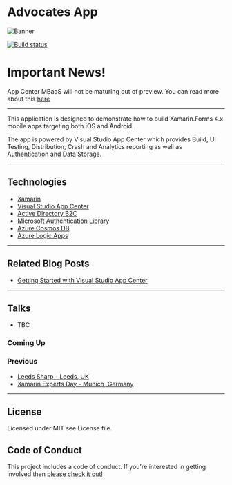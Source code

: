 # Advocates App 

![Banner](Resources/headerimage.png)

[![Build status](https://build.appcenter.ms/v0.1/apps/114ff4ef-dadc-4a4d-a61f-2a5a40919127/branches/master/badge)](https://appcenter.ms)


# Important News! 
App Center MBaaS will not be maturing out of preview. You can read more about this [here](https://devblogs.microsoft.com/appcenter/app-center-mbaas-retirement/?WT.mc_id=microsoftcloudadvocatesapp-github-mijam)

---
This application is designed to demonstrate how to build Xamarin.Forms 4.x mobile apps targeting both iOS and Android. 

The app is powered by Visual Studio App Center which provides Build, UI Testing, Distribution, Crash and Analytics reporting as well as Authentication and Data Storage. 

---
## Technologies 
* [Xamarin](https://docs.microsoft.com/en-us/xamarin?WT.mc_id=app-center-mbaas-intro-github-mijam)
* [Visual Studio App Center](https://visualstudio.microsoft.com/app-center?WT.mc_id=app-center-mbaas-intro-github-mijam)
* [Active Directory B2C](https://docs.microsoft.com/en-us/azure/active-directory-b2c/active-directory-b2c-overview?WT.mc_id=app-center-mbaas-intro-github-mijam)
* [Microsoft Authentication Library](https://docs.microsoft.com/en-us/azure/active-directory/develop/msal-overview?WT.mc_id=app-center-mbaas-intro-github-mijam)
* [Azure Cosmos DB](https://azure.microsoft.com/en-us/services/cosmos-db?WT.mc_id=app-center-mbaas-intro-github-mijam)
* [Azure Logic Apps](https://azure.microsoft.com/en-us/services/logic-apps?WT.mc_id=app-center-mbaas-intro-github-mijam)

---
## Related  Blog Posts
* [Getting Started with Visual Studio App Center](https://mikecodes.net/2019/06/10/getting-started-with-data-and-auth-using-microsoft-app-center/)

---

## Talks 
* TBC 
### Coming Up

### Previous
* [Leeds Sharp - Leeds, UK](https://www.meetup.com/Leeds-Sharp/)
* [Xamarin Experts Day - Munich, Germany](https://expertday.forxamarin.com/)

---

## License
Licensed under MIT see License file.

## Code of Conduct 
This project includes a code of conduct. If you're interested in getting involved then [please check it out!](https://github.com/MikeCodesDotNET/Microsoft-Cloud-Advocates-App/blob/master/code_of_conduct.md)

